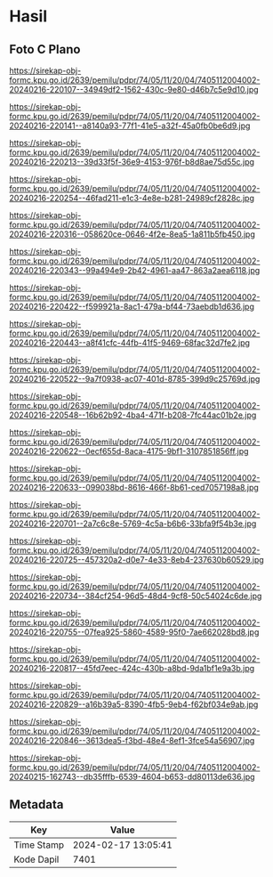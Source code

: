 # Hasil

## Foto C Plano

https://sirekap-obj-formc.kpu.go.id/2639/pemilu/pdpr/74/05/11/20/04/7405112004002-20240216-220107--34949df2-1562-430c-9e80-d46b7c5e9d10.jpg

https://sirekap-obj-formc.kpu.go.id/2639/pemilu/pdpr/74/05/11/20/04/7405112004002-20240216-220141--a8140a93-77f1-41e5-a32f-45a0fb0be6d9.jpg

https://sirekap-obj-formc.kpu.go.id/2639/pemilu/pdpr/74/05/11/20/04/7405112004002-20240216-220213--39d33f5f-36e9-4153-976f-b8d8ae75d55c.jpg

https://sirekap-obj-formc.kpu.go.id/2639/pemilu/pdpr/74/05/11/20/04/7405112004002-20240216-220254--46fad211-e1c3-4e8e-b281-24989cf2828c.jpg

https://sirekap-obj-formc.kpu.go.id/2639/pemilu/pdpr/74/05/11/20/04/7405112004002-20240216-220316--058620ce-0646-4f2e-8ea5-1a811b5fb450.jpg

https://sirekap-obj-formc.kpu.go.id/2639/pemilu/pdpr/74/05/11/20/04/7405112004002-20240216-220343--99a494e9-2b42-4961-aa47-863a2aea6118.jpg

https://sirekap-obj-formc.kpu.go.id/2639/pemilu/pdpr/74/05/11/20/04/7405112004002-20240216-220422--f599921a-8ac1-479a-bf44-73aebdb1d636.jpg

https://sirekap-obj-formc.kpu.go.id/2639/pemilu/pdpr/74/05/11/20/04/7405112004002-20240216-220443--a8f41cfc-44fb-41f5-9469-68fac32d7fe2.jpg

https://sirekap-obj-formc.kpu.go.id/2639/pemilu/pdpr/74/05/11/20/04/7405112004002-20240216-220522--9a7f0938-ac07-401d-8785-399d9c25769d.jpg

https://sirekap-obj-formc.kpu.go.id/2639/pemilu/pdpr/74/05/11/20/04/7405112004002-20240216-220548--16b62b92-4ba4-471f-b208-7fc44ac01b2e.jpg

https://sirekap-obj-formc.kpu.go.id/2639/pemilu/pdpr/74/05/11/20/04/7405112004002-20240216-220622--0ecf655d-8aca-4175-9bf1-3107851856ff.jpg

https://sirekap-obj-formc.kpu.go.id/2639/pemilu/pdpr/74/05/11/20/04/7405112004002-20240216-220633--099038bd-8616-466f-8b61-ced7057198a8.jpg

https://sirekap-obj-formc.kpu.go.id/2639/pemilu/pdpr/74/05/11/20/04/7405112004002-20240216-220701--2a7c6c8e-5769-4c5a-b6b6-33bfa9f54b3e.jpg

https://sirekap-obj-formc.kpu.go.id/2639/pemilu/pdpr/74/05/11/20/04/7405112004002-20240216-220725--457320a2-d0e7-4e33-8eb4-237630b60529.jpg

https://sirekap-obj-formc.kpu.go.id/2639/pemilu/pdpr/74/05/11/20/04/7405112004002-20240216-220734--384cf254-96d5-48d4-9cf8-50c54024c6de.jpg

https://sirekap-obj-formc.kpu.go.id/2639/pemilu/pdpr/74/05/11/20/04/7405112004002-20240216-220755--07fea925-5860-4589-95f0-7ae662028bd8.jpg

https://sirekap-obj-formc.kpu.go.id/2639/pemilu/pdpr/74/05/11/20/04/7405112004002-20240216-220817--45fd7eec-424c-430b-a8bd-9da1bf1e9a3b.jpg

https://sirekap-obj-formc.kpu.go.id/2639/pemilu/pdpr/74/05/11/20/04/7405112004002-20240216-220829--a16b39a5-8390-4fb5-9eb4-f62bf034e9ab.jpg

https://sirekap-obj-formc.kpu.go.id/2639/pemilu/pdpr/74/05/11/20/04/7405112004002-20240216-220846--3613dea5-f3bd-48e4-8ef1-3fce54a56907.jpg

https://sirekap-obj-formc.kpu.go.id/2639/pemilu/pdpr/74/05/11/20/04/7405112004002-20240215-162743--db35fffb-6539-4604-b653-dd80113de636.jpg


## Metadata

| Key        | Value               |
| ---------- | ------------------- |
| Time Stamp | 2024-02-17 13:05:41 |
| Kode Dapil | 7401                |



